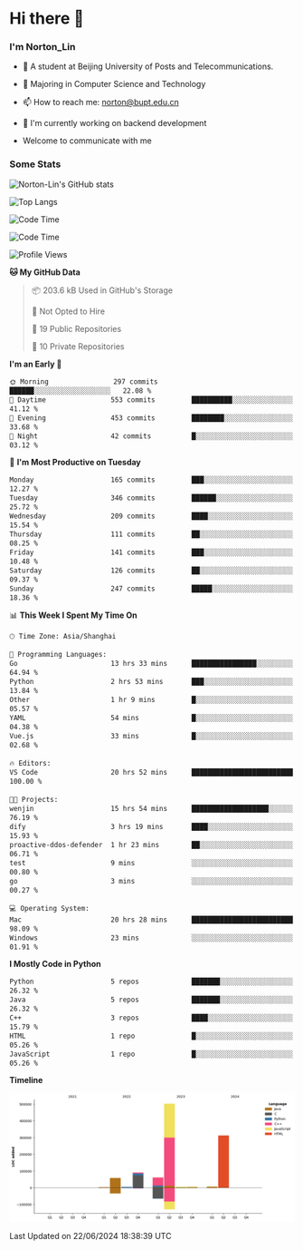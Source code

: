 
# Hi there 👋

### I'm Norton_Lin
- 🏫 A student at Beijing University of Posts and Telecommunications.
- 🌱 Majoring in Computer Science and Technology
- 📫 How to reach me: norton@bupt.edu.cn
- 🌱 I'm currently working on backend development

- Welcome to communicate with me

### Some Stats
![Norton-Lin's GitHub stats](https://github-readme-stats.vercel.app/api?username=Norton-Lin&count_private=true&show_icons=true&theme=radical)

![Top Langs](https://github-readme-stats.vercel.app/api/top-langs/?username=Norton-Lin&langs_count=10&layout=compact)

![Code Time](https://github-readme-stats.vercel.app/api/wakatime?username=Norton_Lin)

<!--START_SECTION:waka-->
![Code Time](http://img.shields.io/badge/Code%20Time-678%20hrs%2059%20mins-blue)

![Profile Views](http://img.shields.io/badge/Profile%20Views-0-blue)

**🐱 My GitHub Data** 

> 📦 203.6 kB Used in GitHub's Storage 
 > 
> 🚫 Not Opted to Hire
 > 
> 📜 19 Public Repositories 
 > 
> 🔑 10 Private Repositories 
 > 
**I'm an Early 🐤** 

```text
🌞 Morning                297 commits         ██████░░░░░░░░░░░░░░░░░░░   22.08 % 
🌆 Daytime                553 commits         ██████████░░░░░░░░░░░░░░░   41.12 % 
🌃 Evening                453 commits         ████████░░░░░░░░░░░░░░░░░   33.68 % 
🌙 Night                  42 commits          █░░░░░░░░░░░░░░░░░░░░░░░░   03.12 % 
```
📅 **I'm Most Productive on Tuesday** 

```text
Monday                   165 commits         ███░░░░░░░░░░░░░░░░░░░░░░   12.27 % 
Tuesday                  346 commits         ██████░░░░░░░░░░░░░░░░░░░   25.72 % 
Wednesday                209 commits         ████░░░░░░░░░░░░░░░░░░░░░   15.54 % 
Thursday                 111 commits         ██░░░░░░░░░░░░░░░░░░░░░░░   08.25 % 
Friday                   141 commits         ███░░░░░░░░░░░░░░░░░░░░░░   10.48 % 
Saturday                 126 commits         ██░░░░░░░░░░░░░░░░░░░░░░░   09.37 % 
Sunday                   247 commits         █████░░░░░░░░░░░░░░░░░░░░   18.36 % 
```


📊 **This Week I Spent My Time On** 

```text
🕑︎ Time Zone: Asia/Shanghai

💬 Programming Languages: 
Go                       13 hrs 33 mins      ████████████████░░░░░░░░░   64.94 % 
Python                   2 hrs 53 mins       ███░░░░░░░░░░░░░░░░░░░░░░   13.84 % 
Other                    1 hr 9 mins         █░░░░░░░░░░░░░░░░░░░░░░░░   05.57 % 
YAML                     54 mins             █░░░░░░░░░░░░░░░░░░░░░░░░   04.38 % 
Vue.js                   33 mins             █░░░░░░░░░░░░░░░░░░░░░░░░   02.68 % 

🔥 Editors: 
VS Code                  20 hrs 52 mins      █████████████████████████   100.00 % 

🐱‍💻 Projects: 
wenjin                   15 hrs 54 mins      ███████████████████░░░░░░   76.19 % 
dify                     3 hrs 19 mins       ████░░░░░░░░░░░░░░░░░░░░░   15.93 % 
proactive-ddos-defender  1 hr 23 mins        ██░░░░░░░░░░░░░░░░░░░░░░░   06.71 % 
test                     9 mins              ░░░░░░░░░░░░░░░░░░░░░░░░░   00.80 % 
go                       3 mins              ░░░░░░░░░░░░░░░░░░░░░░░░░   00.27 % 

💻 Operating System: 
Mac                      20 hrs 28 mins      █████████████████████████   98.09 % 
Windows                  23 mins             ░░░░░░░░░░░░░░░░░░░░░░░░░   01.91 % 
```

**I Mostly Code in Python** 

```text
Python                   5 repos             ███████░░░░░░░░░░░░░░░░░░   26.32 % 
Java                     5 repos             ███████░░░░░░░░░░░░░░░░░░   26.32 % 
C++                      3 repos             ████░░░░░░░░░░░░░░░░░░░░░   15.79 % 
HTML                     1 repo              █░░░░░░░░░░░░░░░░░░░░░░░░   05.26 % 
JavaScript               1 repo              █░░░░░░░░░░░░░░░░░░░░░░░░   05.26 % 
```



**Timeline**

![Lines of Code chart](https://raw.githubusercontent.com/Norton-Lin/Norton-Lin/main/assets/bar_graph.png)


 Last Updated on 22/06/2024 18:38:39 UTC
<!--END_SECTION:waka-->
